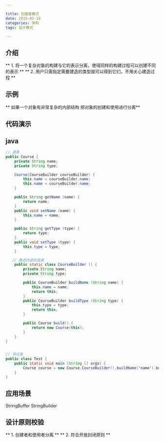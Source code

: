 ```yaml
---

title: 创建者模式
date: 2019-02-19
categories: 架构
tags: 设计模式

---
```


## 介绍
** 1.  将一个复杂对象的构建与它的表示分离，使得同样的构建过程可以创建不同的表示 **
** 2.  用户只需指定需要建造的类型就可以得到它们，不用关心建造过程 **

## 示例
** 如果一个对象有非常复杂的内部结构 把对象的创建和使用进行分离**

## 代码演示

## java

```java
// 源类
public Course {
	private String name;
	private String type;

	Course(CourseBuilder courseBuilder) {
		this.name = courseBuilder.name;
		this.name = courseBuilder.name;
	}

	public String getName (name) {
		return name;
	}
	public void setName (name) {
		this.name = name;
	}

	public String getType (type) {
		return type;
	}
	public void setType (type) {
		this.type = type;
	}

   // 静态内部创造类
	public static class CourseBuilder () {
		private String name;
		private String type;

		public CourseBuilder buildName (String name) {
			this.name = name;
			return this;
		}
		public CourseBuilder buildType (String type) {
			this.type = type;
			return this;
		}

		public Course build() {
			return new Course(this);
		}
	}
}


// 测试类
public class Test {
	public static void main (String [] args) {
		Course course = new Course.CourseBuilder().buildName('name').buildType('type').build();
	}
} 
```

## 应用场景
StringBuffer StringBuilder

## 设计原则校验
** 1.  创建者和使用者分离 **
** 2.  符合开放封闭原则 **